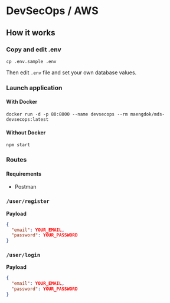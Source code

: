 # DevSecOps / AWS

## How it works

### Copy and edit .env

```shell
cp .env.sample .env
```
Then edit `.env` file and set your own database values.

### Launch application

#### With Docker
```shell
docker run -d -p 80:8000 --name devsecops --rm maengdok/mds-devsecops:latest
```

#### Without Docker
```shell
npm start
```

### Routes

#### Requirements

- Postman

### `/user/register`
**Payload**

```json
{
  "email": YOUR_EMAIL,
  "password": YOUR_PASSWORD
}
```

### `/user/login`
**Payload**

```json
{
  "email": YOUR_EMAIL,
  "password": YOUR_PASSWORD
}
```
